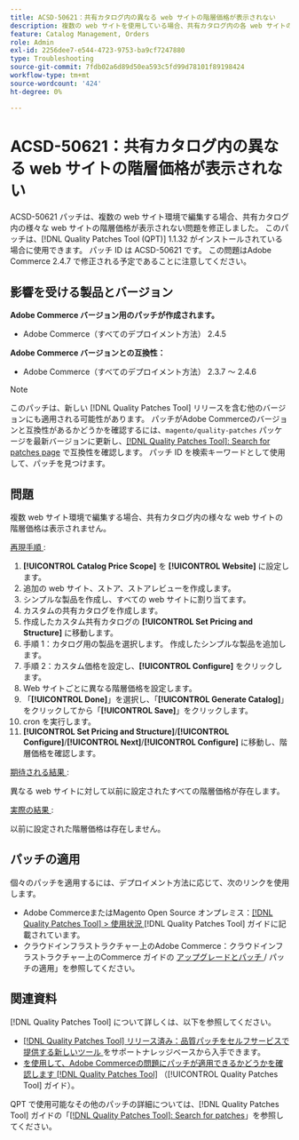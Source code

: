 ```yaml
---
title: ACSD-50621：共有カタログ内の異なる web サイトの階層価格が表示されない
description: 複数の web サイトを使用している場合、共有カタログ内の各 web サイトの階層価格が表示されないというAdobe Commerceの問題を修正するために、ACSD-50621 パッチを適用してください。
feature: Catalog Management, Orders
role: Admin
exl-id: 2256dee7-e544-4723-9753-ba9cf7247880
type: Troubleshooting
source-git-commit: 7fdb02a6d89d50ea593c5fd99d78101f89198424
workflow-type: tm+mt
source-wordcount: '424'
ht-degree: 0%

---
```


# ACSD-50621：共有カタログ内の異なる web サイトの階層価格が表示されない

ACSD-50621 パッチは、複数の web サイト環境で編集する場合、共有カタログ内の様々な web サイトの階層価格が表示されない問題を修正しました。 このパッチは、[!DNL Quality Patches Tool (QPT)] 1.1.32 がインストールされている場合に使用できます。 パッチ ID は ACSD-50621 です。 この問題はAdobe Commerce 2.4.7 で修正される予定であることに注意してください。

## 影響を受ける製品とバージョン

**Adobe Commerce バージョン用のパッチが作成されます。**

* Adobe Commerce（すべてのデプロイメント方法） 2.4.5

**Adobe Commerce バージョンとの互換性：**

* Adobe Commerce（すべてのデプロイメント方法） 2.3.7 ～ 2.4.6

>[!NOTE]
>
>このパッチは、新しい [!DNL Quality Patches Tool] リリースを含む他のバージョンにも適用される可能性があります。 パッチがAdobe Commerceのバージョンと互換性があるかどうかを確認するには、`magento/quality-patches` パッケージを最新バージョンに更新し、[[!DNL Quality Patches Tool]: Search for patches page](https://experienceleague.adobe.com/tools/commerce-quality-patches/index.html?lang=ja) で互換性を確認します。 パッチ ID を検索キーワードとして使用して、パッチを見つけます。

## 問題

複数 web サイト環境で編集する場合、共有カタログ内の様々な web サイトの階層価格は表示されません。

<u> 再現手順 </u>:

1. **[!UICONTROL Catalog Price Scope]** を **[!UICONTROL Website]** に設定します。
1. 追加の web サイト、ストア、ストアレビューを作成します。
1. シンプルな製品を作成し、すべての web サイトに割り当てます。
1. カスタムの共有カタログを作成します。
1. 作成したカスタム共有カタログの **[!UICONTROL Set Pricing and Structure]** に移動します。
1. 手順 1：カタログ用の製品を選択します。 作成したシンプルな製品を追加します。
1. 手順 2：カスタム価格を設定し、**[!UICONTROL Configure]** をクリックします。
1. Web サイトごとに異なる階層価格を設定します。
1. 「**[!UICONTROL Done]**」を選択し、「**[!UICONTROL Generate Catalog]**」をクリックしてから「**[!UICONTROL Save]**」をクリックします。
1. cron を実行します。
1. **[!UICONTROL Set Pricing and Structure]**/**[!UICONTROL Configure]**/**[!UICONTROL Next]**/**[!UICONTROL Configure]** に移動し、階層価格を確認します。

<u> 期待される結果 </u>:

異なる web サイトに対して以前に設定されたすべての階層価格が存在します。

<u> 実際の結果 </u>:

以前に設定された階層価格は存在しません。

## パッチの適用

個々のパッチを適用するには、デプロイメント方法に応じて、次のリンクを使用します。

* Adobe CommerceまたはMagento Open Source オンプレミス：[[!DNL Quality Patches Tool] > 使用状況 ](/help/tools/quality-patches-tool/usage.md) [!DNL Quality Patches Tool] ガイドに記載されています。
* クラウドインフラストラクチャー上のAdobe Commerce：クラウドインフラストラクチャー上のCommerce ガイドの [ アップグレードとパッチ ](https://experienceleague.adobe.com/docs/commerce-cloud-service/user-guide/develop/upgrade/apply-patches.html?lang=ja)/ パッチの適用」を参照してください。

## 関連資料

[!DNL Quality Patches Tool] について詳しくは、以下を参照してください。

* [[!DNL Quality Patches Tool]  リリース済み：品質パッチをセルフサービスで提供する新しいツール ](https://experienceleague.adobe.com/ja/docs/commerce-operations/tools/quality-patches-tool/quality-patches-tool-to-self-serve-quality-patches) をサポートナレッジベースから入手できます。
* [ を使用して、Adobe Commerceの問題にパッチが適用できるかどうかを確認します  [!DNL Quality Patches Tool]](/help/tools/quality-patches-tool/patches-available-in-qpt/check-patch-for-magento-issue-with-magento-quality-patches.md) （[!UICONTROL Quality Patches Tool] ガイド）。


QPT で使用可能なその他のパッチの詳細については、[!DNL Quality Patches Tool] ガイドの「[[!DNL Quality Patches Tool]: Search for patches](https://experienceleague.adobe.com/tools/commerce-quality-patches/index.html?lang=ja)」を参照してください。
